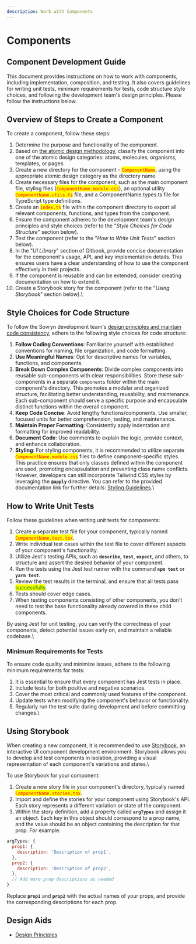 ```yaml
---
description: Work with Components
---
```


# Components

## Component Development Guide

This document provides instructions on how to work with components, including implementation, composition, and testing. It also covers guidelines for writing unit tests, minimum requirements for tests, code structure style choices, and following the development team's design principles. Please follow the instructions below.

## Overview of Steps to Create a Component

To create a component, follow these steps:

1. Determine the purpose and functionality of the component.
2. Based on [the atomic design methodology](https://github.com/DistributedCollective/sovryn-dapp/wiki/Design), classify the component into one of the atomic design categories: atoms, molecules, organisms, templates, or pages.
3. Create a new directory for the component - <mark style="color:red;">`ComponentName`</mark>, using the appropriate atomic design category as the directory name.
4. Create necessary files for the component, such as the main component file, styling files (<mark style="color:red;">`ComponentName.module.css`</mark>), an optional utility <mark style="color:red;">`ComponentName.utils.ts`</mark> file, and a ComponentName.types.ts file for TypeScript type definitions.
5. Create an <mark style="color:red;">`index.ts`</mark> file within the component directory to export all relevant components, functions, and types from the component.
6. Ensure the component adheres to the development team's design principles and style choices (refer to the "_Style Choices for Code Structure_" section below).
7. Test the component (refer to the "_How to Write Unit Tests_" section below).
8. In the "_UI Library_" section of Gitbook, provide concise documentation for the component's usage, API, and key implementation details. This ensures users have a clear understanding of how to use the component effectively in their projects.
9. If the component is reusable and can be extended, consider creating documentation on how to extend it.
10. Create a Storybook story for the component (refer to the "_Using Storybook_" section below).\


## Style Choices for Code Structure

To follow the Sovryn development team's [design principles and maintain code consistency](https://github.com/DistributedCollective/sovryn-dapp/wiki/Code-Style), adhere to the following style choices for code structure:

1. **Follow Coding Conventions**: Familiarize yourself with established conventions for naming, file organization, and code formatting.
2. **Use Meaningful Names**: Opt for descriptive names for variables, functions, and components.
3. **Break Down Complex Components**: Divide complex components into reusable sub-components with clear responsibilities. Store these sub-components in a separate `components` folder within the main component's directory. This promotes a modular and organized structure, facilitating better understanding, reusability, and maintenance. Each sub-component should serve a specific purpose and encapsulate distinct functions within the overall component.
4. **Keep Code Concise**: Avoid lengthy functions/components. Use smaller, focused units for better comprehension, testing, and maintenance.
5. **Maintain Proper Formatting**: Consistently apply indentation and formatting for improved readability.
6. **Document Code**: Use comments to explain the logic, provide context, and enhance collaboration.
7. **Styling**: For styling components, it is recommended to utilize separate <mark style="color:red;">`ComponentName.module.css`</mark> files to define component-specific styles. This practice ensures that only classes defined within the component are used, promoting encapsulation and preventing class name conflicts. However, developers can still incorporate Tailwind CSS styles by leveraging the **`@apply`** directive. You can refer to the provided documentation link for further details: [Styling Guidelines](https://github.com/DistributedCollective/sovryn-dapp/wiki/Code-Style#styling).\


## How to Write Unit Tests

Follow these guidelines when writing unit tests for components:

1. Create a separate test file for your component, typically named <mark style="color:red;">`ComponentName.test.tsx`</mark>.
2. Write individual test cases within the test file to cover different aspects of your component's functionality.
3. Utilize Jest's testing APIs, such as **`describe`**, **`test`**, **`expect`**, and others, to structure and assert the desired behavior of your component.
4. Run the tests using the Jest test runner with the command **`npm test`** or **`yarn test`**.
5. Review the test results in the terminal, and ensure that all tests pass <mark style="color:green;">successfully</mark>.
6. Tests should cover edge cases.
7. When testing components consisting of other components, you don't need to test the base functionality already covered in these child components.

By using Jest for unit testing, you can verify the correctness of your components, detect potential issues early on, and maintain a reliable codebase.\


### Minimum Requirements for Tests

To ensure code quality and minimize issues, adhere to the following minimum requirements for tests:

1. It is essential to ensure that every component has Jest tests in place.
2. Include tests for both positive and negative scenarios.
3. Cover the most critical and commonly used features of the component.
4. Update tests when modifying the component's behavior or functionality.
5. Regularly run the test suite during development and before committing changes.\


## Using Storybook

When creating a new component, it is recommended to use [Storybook](https://sovryn-storybook.netlify.app/), an interactive UI component development environment. Storybook allows you to develop and test components in isolation, providing a visual representation of each component's variations and states.\


To use Storybook for your component:

1. Create a new story file in your component's directory, typically named <mark style="color:red;">`ComponentName.stories.tsx`</mark>.
2. Import and define the stories for your component using Storybook's API. Each story represents a different variation or state of the component.
3. Within the story definition, add a property called **`argTypes`** and assign it an object. Each key in this object should correspond to a prop name, and the value should be an object containing the description for that prop. For example:

```javascript
argTypes: {
  prop1: {
    description: 'Description of prop1',
  },
  prop2: {
    description: 'Description of prop2',
  },
  // Add more prop descriptions as needed
}
```

Replace **`prop1`** and **`prop2`** with the actual names of your props, and provide the corresponding descriptions for each prop.



## Design Aids

* [Design Principles](../design-system/design-principles.md)
